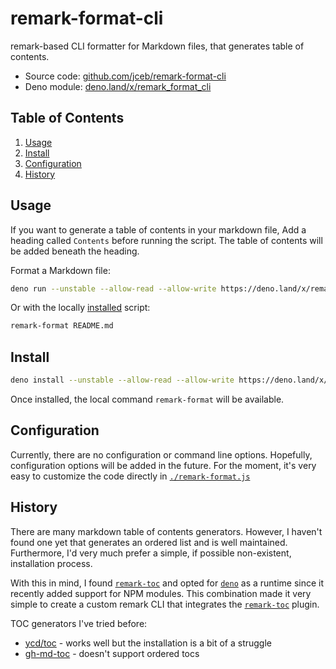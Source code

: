 # remark-format-cli

remark-based CLI formatter for Markdown files, that generates table of contents.

- Source code:
  [github.com/jceb/remark-format-cli](https://github.com/jceb/remark-format-cli)
- Deno module:
  [deno.land/x/remark\_format\_cli](https://deno.land/x/remark_format_cli)

## Table of Contents

1. [Usage](#usage)
2. [Install](#install)
3. [Configuration](#configuration)
4. [History](#history)

## Usage

If you want to generate a table of contents in your markdown file, Add a heading
called `Contents` before running the script. The table of contents will be added
beneath the heading.

Format a Markdown file:

```bash
deno run --unstable --allow-read --allow-write https://deno.land/x/remark_format_cli@v0.1.0/remark-format.js README.md
```

Or with the locally [installed](#install) script:

```bash
remark-format README.md
```

## Install

```bash
deno install --unstable --allow-read --allow-write https://deno.land/x/remark_format_cli@v0.1.0/remark-format.js
```

Once installed, the local command `remark-format` will be available.

## Configuration

Currently, there are no configuration or command line options. Hopefully,
configuration options will be added in the future. For the moment, it's very
easy to customize the code directly in
[`./remark-format.js`](./remark-format.js)

## History

There are many markdown table of contents generators. However, I haven't found
one yet that generates an ordered list and is well maintained. Furthermore, I'd
very much prefer a simple, if possible non-existent, installation process.

With this in mind, I found
[`remark-toc`](https://github.com/remarkjs/remark-toc) and opted for
[`deno`](https://deno.land/) as a runtime since it recently added support for
NPM modules. This combination made it very simple to create a custom remark CLI
that integrates the [`remark-toc`](https://github.com/remarkjs/remark-toc)
plugin.

TOC generators I've tried before:

- [ycd/toc](https://github.com/ycd/toc) - works well but the installation is a
  bit of a struggle
- [gh-md-toc](https://github.com/ekalinin/github-markdown-toc) - doesn't support
  ordered tocs

